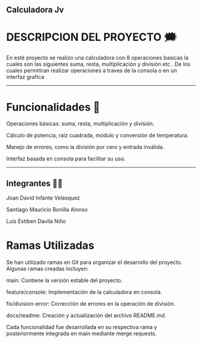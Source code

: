 ## Calculadora Jv

# DESCRIPCION DEL PROYECTO 🗯️

En esté proyecto se realizo una calculadora con 8 operaciones basicas la cuales son las
siguientes  suma, resta, multiplicación y división etc . De los 
cuales permitiran realizar operaciones  a traves de la consola o en un 
interfaz grafica 

-------------
# Funcionalidades 📖
Operaciones básicas: suma, resta, multiplicación y división.

Cálculo de potencia, raíz cuadrada, módulo y conversión de temperatura.

Manejo de errores, como la división por cero y entrada inválida.

Interfaz basada en consola para facilitar su uso.

------
## Integrantes 👨‍💻
Joan David Infante Velasquez 

Santiago Mauricio Bonilla Alonso

Luis Estiben Davila Niño

# Ramas Utilizadas 

Se han utilizado ramas en Git para organizar el desarrollo del proyecto. Algunas ramas creadas incluyen:

main: Contiene la versión estable del proyecto.

feature/console: Implementación de la calculadora en consola.

fix/division-error: Corrección de errores en la operación de división.

docs/readme: Creación y actualización del archivo README.md.

Cada funcionalidad fue desarrollada en su respectiva rama y posteriormente integrada en main mediante merge requests.

